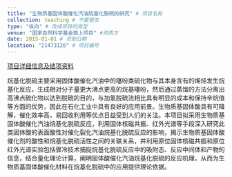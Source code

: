 ```yaml
---
title: "生物质基固体酸催化汽油烷基化脱硫的研究" # 项目名称
collection: teaching # 不要更改
type: "纵向" # 改成项目的类型
venue: "国家自然科学基金面上项目" #资质方
date: 2015-01-01 # 资助日期
location: "21473126" # 项目编号
---
```


[项目详细信息及结项资料](https://kd.nsfc.cn/finalDetails?id=1aa30dd0435bf3e7e621373b06bddd00)

烷基化脱硫主要采用固体酸催化汽油中的噻吩类硫化物与其本身含有的烯烃发生烷基化反应，生成相对分子量更大沸点更高的烷基噻吩，然后通过蒸馏的方法分离出高沸点硫化物以达到脱硫的目的，与加氢脱硫法相比具有明显的成本和保持辛烷值等方面的优势，因此在石化工业中具有良好的应用前景。生物质基固体酸具有可降解，催化效率高，易回收利用等优点日益受到人们的关注。本项目拟采用生物质基固体酸催化汽油烷基化脱硫反应，利用固体核磁共振、红外光谱等手段深入研究此类固体酸的表面酸性对催化裂化汽油烷基化脱硫反应的影响，揭示生物质基固体酸催化剂的酸性和烷基化脱硫活性之间的关联关系，并利用原位固体核磁共振和原位红外光谱实验包括骤冷技术捕捉烷基化脱硫反应中的吸附态、反应中间体和产物的信息，结合量化理论计算，阐明固体酸催化汽油烷基化脱硫的反应机理，从而为生物质基固体酸催化材料在烷基化脱硫中的应用提供理论依据。